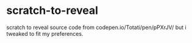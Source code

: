 # scratch-to-reveal
scratch to reveal source code from codepen.io/Totati/pen/pPXrJV/ but i tweaked to fit my preferences.
